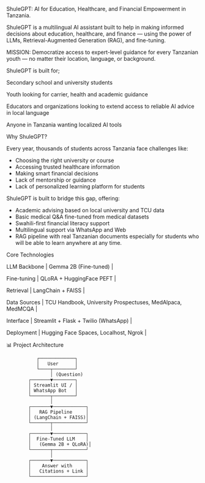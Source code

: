 ShuleGPT: AI for Education, Healthcare, and Financial Empowerment in Tanzania.

ShuleGPT is a multilingual AI assistant built to help in making informed decisions about education, healthcare, and finance — using the power of LLMs, Retrieval-Augmented Generation (RAG), and fine-tuning.

MISSION: Democratize access to expert-level guidance for every Tanzanian youth — no matter their location, language, or background.

ShuleGPT is built for;

Secondary school and university students

Youth looking for carrier, health and academic guidance

Educators and organizations looking to extend access to reliable AI advice in local language

Anyone in Tanzania wanting localized AI tools

Why ShuleGPT?

Every year, thousands of students across Tanzania face challenges like:
- Choosing the right university or course
- Accessing trusted healthcare information
- Making smart financial decisions
- Lack of mentorship or guidance
- Lack of personalized learning platform for students

ShuleGPT is built to bridge this gap, offering:
- Academic advising based on local university and TCU data
- Basic medical Q&A fine-tuned from medical datasets
- Swahili-first financial literacy support
- Multilingual support via WhatsApp and Web
- RAG pipeline with real Tanzanian documents especially for students who will be able to learn anywhere at any time.


Core Technologies

LLM Backbone | Gemma 2B (Fine-tuned) |

Fine-tuning | QLoRA + HuggingFace PEFT |

Retrieval | LangChain + FAISS |

Data Sources | TCU Handbook, University Prospectuses, MedAlpaca, MedMCQA |

Interface | Streamlit + Flask + Twilio (WhatsApp) |

Deployment | Hugging Face Spaces, Localhost, Ngrok |

📊 Project Architecture

```text
           ┌─────────────┐
           │   User      │
           └────┬────────┘
                │ (Question)
        ┌───────▼────────┐
        │ Streamlit UI / │
        │ WhatsApp Bot   │
        └───────┬────────┘
                │
        ┌───────▼────────────┐
        │   RAG Pipeline     │
        │ (LangChain + FAISS)│
        └───────┬────────────┘
                │
        ┌───────▼────────────┐
        │  Fine-Tuned LLM    │
        │   (Gemma 2B + QLoRA)│
        └───────┬────────────┘
                │
        ┌───────▼────────────┐
        │    Answer with     │
        │   Citations + Link │
        └────────────────────┘
